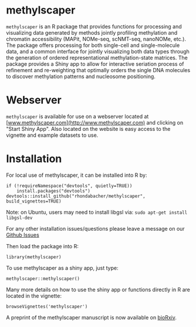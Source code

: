 # methylscaper

`methylscaper` is an R package that provides functions for processing and
visualizing data generated by methods jointly profiling methylation and chromatin accessibility (MAPit, NOMe-seq, scNMT-seq, nanoNOMe, etc.). The package offers processing for
both single-cell and single-molecule data, and a common interface for jointly visualizing both data types through the generation of ordered representational methylation-state matrices. The package provides a Shiny app to allow for interactive seriation process of refinement and re-weighting that optimally orders the single DNA molecules to discover methylation patterns and nucleosome positioning.

# Webserver

`methylscaper` is available for use on a webserver located at [www.methylscaper.com](http://www.methylscaper.com) and clicking on "Start Shiny App". Also located on the website is easy access to the vignette and example datasets to use.

# Installation

For local use of methylscaper, it can be installed into R by:

```{r}
if (!requireNamespace("devtools", quietly=TRUE))
    install.packages("devtools")
devtools::install_github("rhondabacher/methylscaper", build_vignettes=TRUE)
```
Note: on Ubuntu, users may need to install libgsl via:
`sudo apt-get install libgsl-dev`

For any other installation issues/questions please leave a message on our [Github Issues]((https://github.com/rhondabacher/methylscaper/issues))

Then load the package into R:

```{r}
library(methylscaper)
```

To use methylscaper as a shiny app, just type:
```{r}
methylscaper::methylscaper()
```

Many more details on how to use the shiny app or functions directly in R are located in the vignette:
```{r}
browseVignettes('methylscaper')
```


A preprint of the methylscaper manuscript is now available on [bioRxiv](https://www.biorxiv.org/content/10.1101/2020.11.13.382465v1).
